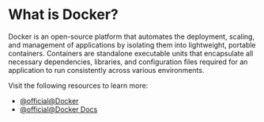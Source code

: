 # What is Docker?

Docker is an open-source platform that automates the deployment, scaling, and management of applications by isolating them into lightweight, portable containers. Containers are standalone executable units that encapsulate all necessary dependencies, libraries, and configuration files required for an application to run consistently across various environments.

Visit the following resources to learn more:

- [@official@Docker](https://www.docker.com/)
- [@official@Docker Docs](https://docs.docker.com/)
